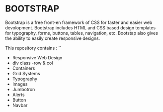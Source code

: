 # BOOTSTRAP

Bootstrap is a free front-en framework of CSS for faster and easier web devolopment. Bootstrap includes HTML and CSS based design templates for typography, forms, buttons, tables, navigation, etc. Bootstap also gives the ability to easily create responsive designs.

This repository contains :
``
- Responsive Web Design
- div class -row & col
- Containers
- Grid Systems
- Typography
- Images
- Jumbotron
- Alerts
- Button
- Navbar
```
